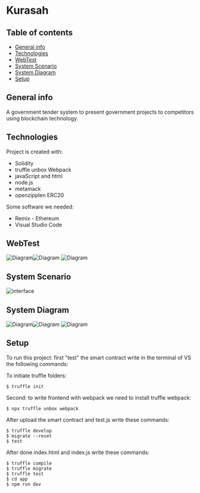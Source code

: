 # Kurasah



## Table of contents
* [General info](#general-info)
* [Technologies](#technologies)
* [WebTest](#Web)
* [System Scenario](#System-Scenario)
* [System Diagram](#system-Diagram)
* [Setup](#setup)

## General info
A government tender system to present government projects to competitors using blockchain technology.

	
## Technologies
Project is created with:
* Solidity 
* truffle unbox Webpack
* javaScript and html
* node.js
* metamack
* openzipplen ERC20

Some software we needed:
* Remix - Ethereum
* Visual Studio Code


## WebTest
![Diagram](https://up4net.com/uploads4/up4net.com163049619578792.jpg)![Diagram](https://up4net.com/uploads4/up4net.com163049619566521.jpg)
![Diagram](https://up4net.com/uploads4/up4net.com163049619586253.jpg)
## System Scenario

![interface](https://up4net.com/uploads4/up4net.com163043001566181.jpg)
	
  
## System Diagram
![Diagram](https://up4net.com/uploads4/up4net.com163049678675721.jpg)![Diagram](https://up4net.com/uploads4/up4net.com163049678682942.jpg)
![Diagram](https://up4net.com/uploads4/up4net.com163049678687663.jpg)
## Setup
To run this project:
first "test" the smart contract
write in the terminal of VS the following commands:

To initiate  truffle folders:
```
$ truffle init
```
Second: to write frontend  with webpack we need to install truffle webpack:
```
$ npx truffle unbox webpack
```
After upload the smart contract and test.js write these  commands:
```
$ truffle develop
$ migrate --reset
$ test
```
After done index.html and index.js write these  commands:
```
$ truffle compile
$ truffle migrate
$ truffle test
$ cd app
$ npm run dev
```


